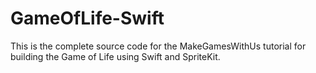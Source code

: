 GameOfLife-Swift
================

This is the complete source code for the MakeGamesWithUs tutorial for building the Game of Life using Swift and SpriteKit.
